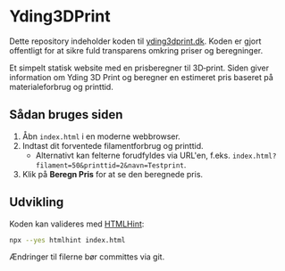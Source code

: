 # Yding3DPrint

Dette repository indeholder koden til [yding3dprint.dk](https://yding3dprint.dk). Koden er gjort offentligt for at sikre fuld transparens omkring priser og beregninger.

Et simpelt statisk website med en prisberegner til 3D‑print. Siden giver information om Yding 3D Print og beregner en estimeret pris baseret på materialeforbrug og printtid.

## Sådan bruges siden
1. Åbn `index.html` i en moderne webbrowser.
2. Indtast dit forventede filamentforbrug og printtid.
   - Alternativt kan felterne forudfyldes via URL'en, f.eks. `index.html?filament=50&printtid=2&navn=Testprint`.
3. Klik på **Beregn Pris** for at se den beregnede pris.

## Udvikling
Koden kan valideres med [HTMLHint](https://github.com/htmlhint/HTMLHint):

```bash
npx --yes htmlhint index.html
```

Ændringer til filerne bør committes via git.

